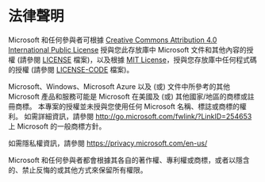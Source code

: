 # <a name="legal-notices"></a>法律聲明
Microsoft 和任何參與者可根據 [Creative Commons Attribution 4.0 International Public License](https://creativecommons.org/licenses/by/4.0/legalcode) 授與您此存放庫中 Microsoft 文件和其他內容的授權 (請參閱 [LICENSE](LICENSE) 檔案)，以及根據 [MIT License](https://opensource.org/licenses/MIT)，授與您存放庫中任何程式碼的授權 (請參閱 [LICENSE-CODE](LICENSE-CODE) 檔案)。

Microsoft、Windows、Microsoft Azure 以及 (或) 文件中所參考的其他 Microsoft 產品和服務可能是 Microsoft 在美國及 (或) 其他國家/地區的商標或註冊商標。
本專案的授權並未授與您使用任何 Microsoft 名稱、標誌或商標的權利。
如需詳細資訊，請參閱 http://go.microsoft.com/fwlink/?LinkID=254653 上 Microsoft 的一般商標方針。

如需隱私權資訊，請參閱 https://privacy.microsoft.com/en-us/

Microsoft 和任何參與者都會根據其各自的著作權、專利權或商標，或者以隱含的、禁止反悔的或其他方式來保留所有權限。